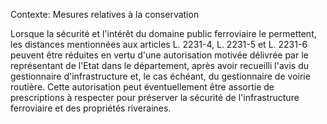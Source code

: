 Contexte: Mesures relatives à la conservation

Lorsque la sécurité et l'intérêt du domaine public ferroviaire le permettent, les distances mentionnées aux articles L. 2231-4, L. 2231-5 et L. 2231-6 peuvent être réduites en vertu d'une autorisation motivée délivrée par le représentant de l'Etat dans le département, après avoir recueilli l'avis du gestionnaire d'infrastructure et, le cas échéant, du gestionnaire de voirie routière. Cette autorisation peut éventuellement être assortie de prescriptions à respecter pour préserver la sécurité de l'infrastructure ferroviaire et des propriétés riveraines.